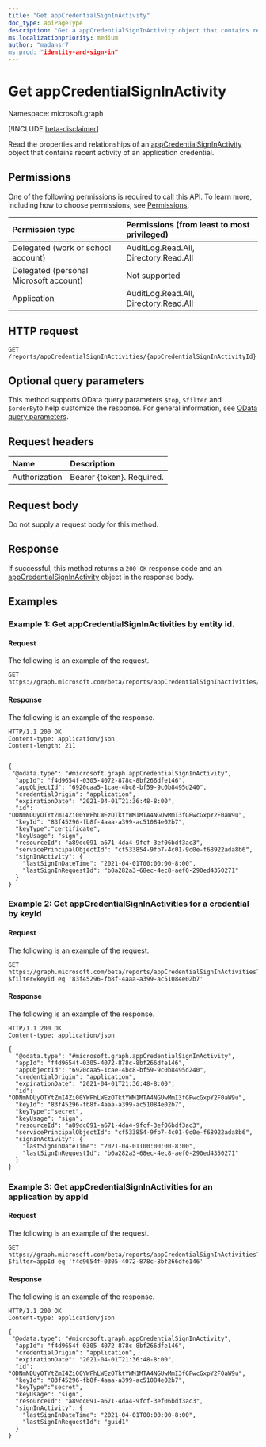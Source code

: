 ```yaml
---
title: "Get appCredentialSignInActivity"
doc_type: apiPageType
description: "Get a appCredentialSignInActivity object that contains recent activity of an application credential."
ms.localizationpriority: medium
author: "madansr7
ms.prod: "identity-and-sign-in"
---
```


# Get appCredentialSignInActivity

Namespace: microsoft.graph

[!INCLUDE [beta-disclaimer](../../includes/beta-disclaimer.md)]

Read the properties and relationships of an [appCredentialSignInActivity](../resources/appcredentialsigninactivity.md) object that contains recent activity of an application credential.

## Permissions

One of the following permissions is required to call this API. To learn more, including how to choose permissions, see [Permissions](/graph/permissions-reference).

| Permission type                        | Permissions (from least to most privileged) |
| :------------------------------------- | :------------------------------------------ |
| Delegated (work or school account)     | AuditLog.Read.All, Directory.Read.All       |
| Delegated (personal Microsoft account) | Not supported                               |
| Application                            | AuditLog.Read.All, Directory.Read.All       |

## HTTP request

<!-- { "blockType": "ignored" } -->
```http
GET /reports/appCredentialSignInActivities/{appCredentialSignInActivityId}
```

## Optional query parameters

This method supports OData query parameters `$top`, `$filter` and `$orderBy`to help customize the response. For general information, see [OData query parameters](/graph/query-parameters).

## Request headers

| Name          | Description               |
| :------------ | :------------------------ |
| Authorization | Bearer {token}. Required. |

## Request body

Do not supply a request body for this method.

## Response

If successful, this method returns a `200 OK` response code and an [appCredentialSignInActivity](../resources/appcredentialsigninactivity.md) object in the response body.

## Examples

### Example 1: Get appCredentialSignInActivities by entity id.

#### Request

The following is an example of the request.

<!-- {
  "blockType": "request",
  "name": "get_appcredentialsigninactivity"
}-->
```http
GET https://graph.microsoft.com/beta/reports/appCredentialSignInActivities/ODNmNDUyOTYtZmI4Zi00YWFhLWEzOTktYWM1MTA4NGUwMmI3fGFwcGxpY2F0aW9u
```
#### Response

The following is an example of the response.

<!-- {
  "blockType": "response",
  "truncated": true,
  "@odata.type": "microsoft.graph.appCredentialSignInActivity"
} -->


```http
HTTP/1.1 200 OK
Content-type: application/json
Content-length: 211


{
 "@odata.type": "#microsoft.graph.appCredentialSignInActivity",
  "appId": "f4d9654f-0305-4072-878c-8bf266dfe146",
  "appObjectId": "6920caa5-1cae-4bc8-bf59-9c0b8495d240",
  "credentialOrigin": "application",
  "expirationDate": "2021-04-01T21:36:48-8:00",
  "id": "ODNmNDUyOTYtZmI4Zi00YWFhLWEzOTktYWM1MTA4NGUwMmI3fGFwcGxpY2F0aW9u",
  "keyId": "83f45296-fb8f-4aaa-a399-ac51084e02b7",
  "keyType":"certificate",
  "keyUsage": "sign",
  "resourceId": "a89dc091-a671-4da4-9fcf-3ef06bdf3ac3",
  "servicePrincipalObjectId": "cf533854-9fb7-4c01-9c0e-f68922ada8b6",
  "signInActivity": {
    "lastSignInDateTime": "2021-04-01T00:00:00-8:00",
    "lastSignInRequestId": "b0a282a3-68ec-4ec8-aef0-290ed4350271"
  }
}

```

### Example 2:  Get appCredentialSignInActivities for a credential by keyId

#### Request

The following is an example of the request.

```http
GET https://graph.microsoft.com/beta/reports/appCredentialSignInActivities?$filter=keyId eq '83f45296-fb8f-4aaa-a399-ac51084e02b7'
```

#### Response

The following is an example of the response.

```http
HTTP/1.1 200 OK
Content-type: application/json

{
  "@odata.type": "#microsoft.graph.appCredentialSignInActivity",
  "appId": "f4d9654f-0305-4072-878c-8bf266dfe146",
  "appObjectId": "6920caa5-1cae-4bc8-bf59-9c0b8495d240",
  "credentialOrigin": "application",
  "expirationDate": "2021-04-01T21:36:48-8:00",
  "id": "ODNmNDUyOTYtZmI4Zi00YWFhLWEzOTktYWM1MTA4NGUwMmI3fGFwcGxpY2F0aW9u",
  "keyId": "83f45296-fb8f-4aaa-a399-ac51084e02b7",
  "keyType":"secret",
  "keyUsage": "sign",
  "resourceId": "a89dc091-a671-4da4-9fcf-3ef06bdf3ac3",
  "servicePrincipalObjectId": "cf533854-9fb7-4c01-9c0e-f68922ada8b6",
  "signInActivity": {
    "lastSignInDateTime": "2021-04-01T00:00:00-8:00",
    "lastSignInRequestId": "b0a282a3-68ec-4ec8-aef0-290ed4350271"
  }
}
```


### Example 3:  Get appCredentialSignInActivities for an application by appId

#### Request

The following is an example of the request.


```http
GET https://graph.microsoft.com/beta/reports/appCredentialSignInActivities?$filter=appId eq 'f4d9654f-0305-4072-878c-8bf266dfe146'
```

#### Response

The following is an example of the response.

```http
HTTP/1.1 200 OK
Content-type: application/json

{
 "@odata.type": "#microsoft.graph.appCredentialSignInActivity",
  "appId": "f4d9654f-0305-4072-878c-8bf266dfe146",
  "credentialOrigin": "application",
  "expirationDate": "2021-04-01T21:36:48-8:00",
  "id": "ODNmNDUyOTYtZmI4Zi00YWFhLWEzOTktYWM1MTA4NGUwMmI3fGFwcGxpY2F0aW9u",
  "keyId": "83f45296-fb8f-4aaa-a399-ac51084e02b7",
  "keyType":"secret",
  "keyUsage": "sign",
  "resourceId": "a89dc091-a671-4da4-9fcf-3ef06bdf3ac3",
  "signInActivity": {
    "lastSignInDateTime": "2021-04-01T00:00:00-8:00",
    "lastSignInRequestId": "guid1"
  }
}
```